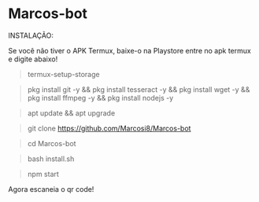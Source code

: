 # Marcos-bot

INSTALAÇÃO:

Se você não tiver o APK Termux, baixe-o na Playstore entre no apk termux e digite abaixo!

> termux-setup-storage

> pkg install git -y && pkg install tesseract -y && pkg install wget -y && pkg install ffmpeg -y && pkg install nodejs -y

> apt update && apt upgrade

> git clone https://github.com/Marcosi8/Marcos-bot

> cd Marcos-bot

> bash install.sh 

> npm start

 Agora escaneia o qr code!
